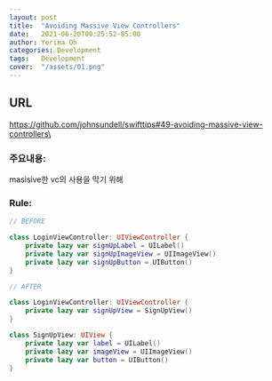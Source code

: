 ```yaml
---
layout: post
title:  "Avoiding Massive View Controllers"
date:   2021-06-20T00:25:52-05:00
author: Yerina Oh
categories: Development
tags:	Development
cover:  "/assets/01.png"
---
```


## URL
https://github.com/johnsundell/swifttips#49-avoiding-massive-view-controllers\
### 주요내용: 
masisive한 vc의 사용을 막기 위해

### Rule:


```swift
// BEFORE

class LoginViewController: UIViewController {
    private lazy var signUpLabel = UILabel()
    private lazy var signUpImageView = UIImageView()
    private lazy var signUpButton = UIButton()
}

// AFTER

class LoginViewController: UIViewController {
    private lazy var signUpView = SignUpView()
}

class SignUpView: UIView {
    private lazy var label = UILabel()
    private lazy var imageView = UIImageView()
    private lazy var button = UIButton()
}
```